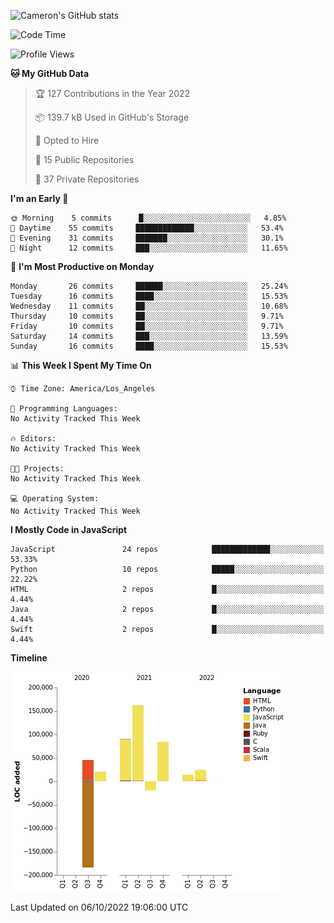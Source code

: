 ![Cameron's GitHub stats](https://github-readme-stats.vercel.app/api?username=gouldcs&show_icons=true&theme=great-gatsby&show_icons=true&count_private=true)


<!--START_SECTION:waka-->
![Code Time](http://img.shields.io/badge/Code%20Time-105%20hrs%2048%20mins-blue)

![Profile Views](http://img.shields.io/badge/Profile%20Views-0-blue)

**🐱 My GitHub Data** 

> 🏆 127 Contributions in the Year 2022
 > 
> 📦 139.7 kB Used in GitHub's Storage 
 > 
> 💼 Opted to Hire
 > 
> 📜 15 Public Repositories 
 > 
> 🔑 37 Private Repositories  
 > 
**I'm an Early 🐤** 

```text
🌞 Morning    5 commits      █░░░░░░░░░░░░░░░░░░░░░░░░   4.85% 
🌆 Daytime    55 commits     █████████████░░░░░░░░░░░░   53.4% 
🌃 Evening    31 commits     ███████░░░░░░░░░░░░░░░░░░   30.1% 
🌙 Night      12 commits     ███░░░░░░░░░░░░░░░░░░░░░░   11.65%

```
📅 **I'm Most Productive on Monday** 

```text
Monday       26 commits     ██████░░░░░░░░░░░░░░░░░░░   25.24% 
Tuesday      16 commits     ████░░░░░░░░░░░░░░░░░░░░░   15.53% 
Wednesday    11 commits     ██░░░░░░░░░░░░░░░░░░░░░░░   10.68% 
Thursday     10 commits     ██░░░░░░░░░░░░░░░░░░░░░░░   9.71% 
Friday       10 commits     ██░░░░░░░░░░░░░░░░░░░░░░░   9.71% 
Saturday     14 commits     ███░░░░░░░░░░░░░░░░░░░░░░   13.59% 
Sunday       16 commits     ████░░░░░░░░░░░░░░░░░░░░░   15.53%

```


📊 **This Week I Spent My Time On** 

```text
⌚︎ Time Zone: America/Los_Angeles

💬 Programming Languages: 
No Activity Tracked This Week

🔥 Editors: 
No Activity Tracked This Week

🐱‍💻 Projects: 
No Activity Tracked This Week

💻 Operating System: 
No Activity Tracked This Week

```

**I Mostly Code in JavaScript** 

```text
JavaScript               24 repos            █████████████░░░░░░░░░░░░   53.33% 
Python                   10 repos            █████░░░░░░░░░░░░░░░░░░░░   22.22% 
HTML                     2 repos             █░░░░░░░░░░░░░░░░░░░░░░░░   4.44% 
Java                     2 repos             █░░░░░░░░░░░░░░░░░░░░░░░░   4.44% 
Swift                    2 repos             █░░░░░░░░░░░░░░░░░░░░░░░░   4.44%

```


**Timeline**

![Chart not found](https://raw.githubusercontent.com/gouldcs/gouldcs/main/charts/bar_graph.png) 


 Last Updated on 06/10/2022 19:06:00 UTC
<!--END_SECTION:waka-->

<!--
**gouldcs/gouldcs** is a ✨ _special_ ✨ repository because its `README.md` (this file) appears on your GitHub profile.

Here are some ideas to get you started:

- 🔭 I’m currently working on ...
- 🌱 I’m currently learning ...
- 👯 I’m looking to collaborate on ...
- 🤔 I’m looking for help with ...
- 💬 Ask me about ...
- 📫 How to reach me: ...
- 😄 Pronouns: ...
- ⚡ Fun fact: ...
-->

